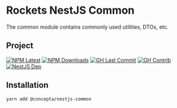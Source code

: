 # Rockets NestJS Common

The common module contains commonly used utilities, DTOs, etc.

## Project

[![NPM Latest](https://img.shields.io/npm/v/@concepta/nestjs-common)](https://www.npmjs.com/package/@concepta/nestjs-common)
[![NPM Downloads](https://img.shields.io/npm/dw/@conceptadev/nestjs-common)](https://www.npmjs.com/package/@concepta/nestjs-common)
[![GH Last Commit](https://img.shields.io/github/last-commit/conceptadev/rockets?logo=github)](https://github.com/conceptadev/rockets)
[![GH Contrib](https://img.shields.io/github/contributors/conceptadev/rockets?logo=github)](https://github.com/conceptadev/rockets/graphs/contributors)
[![NestJS Dep](https://img.shields.io/github/package-json/dependency-version/conceptadev/rockets/@nestjs/common?label=NestJS&logo=nestjs&filename=packages%2Fnestjs-core%2Fpackage.json)](https://www.npmjs.com/package/@nestjs/common)

## Installation

`yarn add @concepta/nestjs-common`
